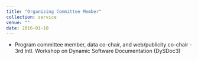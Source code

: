 ```yaml
---
title: "Organizing Committee Member"
collection: service
venue: ""
date: 2016-01-18
---
```


* Program committee member, data co-chair, and web/publicity co-chair - 3rd Intl. Workshop on Dynamic Software Documentation (DySDoc3)